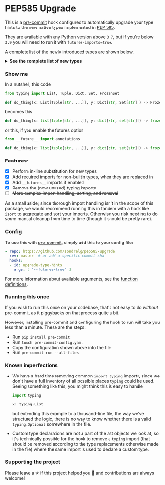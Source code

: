 # PEP585 Upgrade

This is a [pre-commit](https://pre-commit.com/) hook configured to automatically upgrade your type hints
to the new native types implemented in [PEP 585](https://www.python.org/dev/peps/pep-0585/).

They are available with any Python version above `3.7`, but if you're below `3.9` you will need to run it with `futures-imports=true`.

A complete list of the newly introduced types are shown below.
<details>
<summary><b>See the complete list of new types</b></summary>

<br>

| Used to be     	            | Was upgraded to  	                                |
|---------------------------    |-------------------------------------------    |
| typing.Tuple     	            |  tuple     	                                |
| typing.List      	            |  list      	                                |
| typing.Dict      	            |  dict      	                                |
| typing.Set       	            |  set       	                                |
| typing.FrozenSet 	            |  frozenset 	                                |
| typing.Type      	            |  type      	                                |
| typing.Deque                  |  collections.deque                            |
| typing.DefaultDict            |  collections.defaultdict                      |
| typing.OrderedDict            |  collections.OrderedDict                      |
| typing.Counter                |  collections.Counter                          |
| typing.ChainMap               |  collections.ChainMap                         |
| typing.Awaitable              |  collections.abc.Awaitable                    |
| typing.Coroutine              |  collections.abc.Coroutine                    |
| typing.AsyncIterable          |  collections.abc.AsyncIterable                |
| typing.AsyncIterator          |  collections.abc.AsyncIterator                |
| typing.AsyncGenerator         |  collections.abc.AsyncGenerator               |
| typing.Iterable               |  collections.abc.Iterable                     |
| typing.Iterator               |  collections.abc.Iterator                     |
| typing.Generator              |  collections.abc.Generator                    |
| typing.Reversible             |  collections.abc.Reversible                   |
| typing.Container              |  collections.abc.Container                    |
| typing.Collection             |  collections.abc.Collection                   |
| typing.Callable               |  collections.abc.Callable                     |
| typing.AbstractSet            |  collections.abc.Set     |
| typing.MutableSet             |  collections.abc.MutableSet                   |
| typing.Mapping                |  collections.abc.Mapping                      |
| typing.MutableMapping         |  collections.abc.MutableMapping               |
| typing.Sequence               |  collections.abc.Sequence                     |
| typing.MutableSequence        |  collections.abc.MutableSequence              |
| typing.ByteString             |  collections.abc.ByteString                   |
| typing.MappingView            |  collections.abc.MappingView                  |
| typing.KeysView               |  collections.abc.KeysView                     |
| typing.ItemsView              |  collections.abc.ItemsView                    |
| typing.ValuesView             |  collections.abc.ValuesView                   |
| typing.ContextManager         |  contextlib.AbstractContextManager            |
| typing.AsyncContextManager    |  contextlib.AbstractAsyncContextManager       |
| typing.re.Pattern             |  re.Pattern                                   |
| typing.re.Match               |  re.Match                                     |

</details>

### Show me

In a nutshell, this code

```python
from typing import List, Tuple, Dict, Set, FrozenSet

def do_thing(x: List[Tuple[str, ...]], y: Dict[str, Set[str]]) -> FrozenSet:
```

becomes this

```python
def do_thing(x: list[tuple[str, ...]], y: dict[str, set[str]]) -> frozenset:
```

or this, if you enable the futures option

```python
from __future__ import annotations

def do_thing(x: list[tuple[str, ...]], y: dict[str, set[str]]) -> frozenset:
```

### Features:
- [x] Perform in-line substitution for new types
- [x] Add required imports for non-builtin types, when they are replaced in
- [x] Add `__futures__` imports if enabled
- [x] Remove the (now unused) typing imports
- [ ] ~~More complex import handling, sorting, and removal~~

As a small aside; since thorough import handling isn't in the scope of this package,
we would recommend running this in tandem with a hook like `isort` to aggregate
and sort your imports. Otherwise you risk needing to do *some* manual cleanup
from time to time (though it should be pretty rare).

### Config

To use this with [pre-commit](https://pre-commit.com/), simply add this to your config file:

```yaml
- repo: https://github.com/sondrelg/pep585-upgrade
  rev: master  # or add a specific commit sha
  hooks:
  - id: upgrade-type-hints
    args: [ '--futures=true' ]
```

For more information about available arguments, see the [function definitions](https://github.com/sondrelg/pep585-upgrade/blob/master/src/upgrade_type_hints/update.py#L95).

### Running this once

If you wish to run this once on your codebase, that's not easy to do *without* pre-commit, as it piggybacks on that process quite a bit.

However, installing pre-commit and configuring the hook to run will take you less than a minute. These are the steps:

- Run `pip install pre-commit`
- Run `touch pre-commit-config.yaml`
- Copy the configuration shown above into the file
- Run `pre-commit run --all-files`

### Known imperfections

- We have a hard time removing common `import typing` imports, since we don't have a full inventory of all possible places `typing` could be used. Seeing something like this, you might think this is easy to handle

    ```python
    import typing

    x: typing.List
    ```

    but extending this example to a thousand-line file, the way we've structured the logic, there is no way to know whether there is a valid `typing.Optional` somewhere in the file.
- Custom type declarations are not a part of the ast objects we look at, so it's technically
  possible for the hook to remove a `typing` import (that should be removed according to the type replacements otherwise made in the file)
  where the same import is used to declare a custom type.

### Supporting the project

Please leave a ✭ if this project helped you 👏 and contributions are always welcome!
